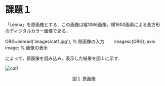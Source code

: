 # 課題１
「Lenna」を原画像とする．この画像は縦1066画像，横1600画素による長方形のディジタルカラー画像である．

ORG=imread('images/cat1.jpg'); % 原画像の入力　　
imagesc(ORG); axis image; % 画像の表示

によって，原画像を読み込み，表示した結果を図１に示す．

![cat1](https://github.com/y-ascll/image_processing/blob/master/images/cat1.jpg)
<div align="center">
図１ 原画像
</div>
